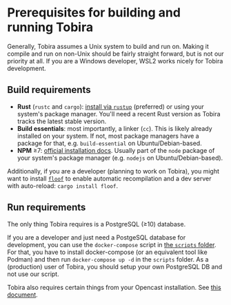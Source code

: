 # Prerequisites for building and running Tobira

Generally, Tobira assumes a Unix system to build and run on.
Making it compile and run on non-Unix should be fairly straight forward, but is not our priority at all.
If you are a Windows developer, WSL2 works nicely for Tobira development.


## Build requirements

- **Rust** (`rustc` and `cargo`): [install via `rustup`](https://www.rust-lang.org/learn/get-started) (preferred) or using your system's package manager. You'll need a recent Rust version as Tobira tracks the latest stable version.
- **Build essentials**: most importantly, a linker (`cc`). This is likely already installed on your system. If not, most package managers have a package for that, e.g. `build-essential` on Ubuntu/Debian-based.
- **NPM** ≥7: [official installation docs](https://docs.npmjs.com/downloading-and-installing-node-js-and-npm). Usually part of the `node` package of your system's package manager (e.g. `nodejs` on Ubuntu/Debian-based).

Additionally, if you are a developer (planning to work on Tobira), you might want to install [`floof`](https://github.com/LukasKalbertodt/floof) to enable automatic recompilation and a dev server with auto-reload: `cargo install floof`.


## Run requirements

The only thing Tobira requires is a PostgreSQL (≥10) database.

If you are a developer and just need a PostgeSQL database for development, you can use the `docker-compose` script in [the `scripts` folder](../scripts). For that, you have to install docker-compose (or an equivalent tool like Podman) and then run `docker-compose up -d` in the `scripts` folder. As a (production) user of Tobira, you should setup your own PostgreSQL DB and not use our script.

Tobira also requires certain things from your Opencast installation.
See [this document](./opencast-requirements.md).
